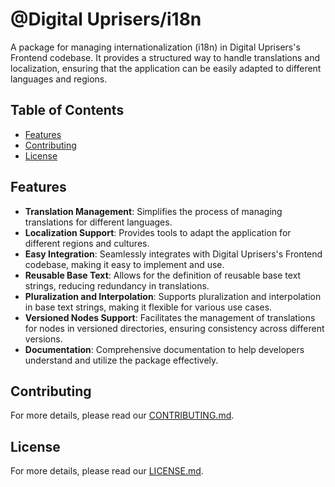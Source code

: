 # @Digital Uprisers/i18n

A package for managing internationalization (i18n) in Digital Uprisers's Frontend codebase. It provides a structured way to handle translations and localization, ensuring that the application can be easily adapted to different languages and regions.

## Table of Contents

- [Features](#features)
- [Contributing](#contributing)
- [License](#license)

## Features

- **Translation Management**: Simplifies the process of managing translations for different languages.
- **Localization Support**: Provides tools to adapt the application for different regions and cultures.
- **Easy Integration**: Seamlessly integrates with Digital Uprisers's Frontend codebase, making it easy to implement and use.
- **Reusable Base Text**: Allows for the definition of reusable base text strings, reducing redundancy in translations.
- **Pluralization and Interpolation**: Supports pluralization and interpolation in base text strings, making it flexible for various use cases.
- **Versioned Nodes Support**: Facilitates the management of translations for nodes in versioned directories, ensuring consistency across different versions.
- **Documentation**: Comprehensive documentation to help developers understand and utilize the package effectively.

## Contributing

For more details, please read our [CONTRIBUTING.md](CONTRIBUTING.md).

## License

For more details, please read our [LICENSE.md](LICENSE.md).
